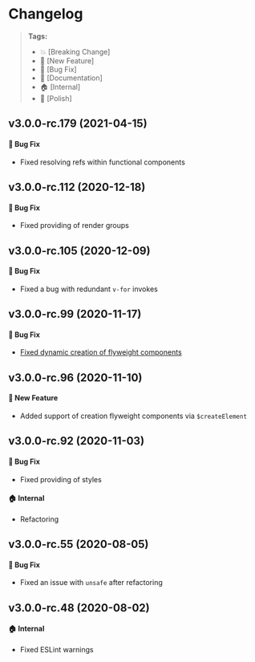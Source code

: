 Changelog
=========

> **Tags:**
> - :boom:       [Breaking Change]
> - :rocket:     [New Feature]
> - :bug:        [Bug Fix]
> - :memo:       [Documentation]
> - :house:      [Internal]
> - :nail_care:  [Polish]

## v3.0.0-rc.179 (2021-04-15)

#### :bug: Bug Fix

* Fixed resolving refs within functional components

## v3.0.0-rc.112 (2020-12-18)

#### :bug: Bug Fix

* Fixed providing of render groups

## v3.0.0-rc.105 (2020-12-09)

#### :bug: Bug Fix

* Fixed a bug with redundant `v-for` invokes

## v3.0.0-rc.99 (2020-11-17)

#### :bug: Bug Fix

* [Fixed dynamic creation of flyweight components](https://github.com/V4Fire/Client/issues/434)

## v3.0.0-rc.96 (2020-11-10)

#### :rocket: New Feature

* Added support of creation flyweight components via `$createElement`

## v3.0.0-rc.92 (2020-11-03)

#### :bug: Bug Fix

* Fixed providing of styles

#### :house: Internal

* Refactoring

## v3.0.0-rc.55 (2020-08-05)

#### :bug: Bug Fix

* Fixed an issue with `unsafe` after refactoring

## v3.0.0-rc.48 (2020-08-02)

#### :house: Internal

* Fixed ESLint warnings
